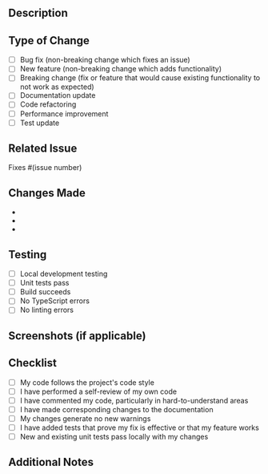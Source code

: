 ## Description

<!-- Provide a brief description of the changes in this PR -->

## Type of Change

<!-- Mark the relevant option with an "x" -->

- [ ] Bug fix (non-breaking change which fixes an issue)
- [ ] New feature (non-breaking change which adds functionality)
- [ ] Breaking change (fix or feature that would cause existing functionality to not work as expected)
- [ ] Documentation update
- [ ] Code refactoring
- [ ] Performance improvement
- [ ] Test update

## Related Issue

<!-- Link to the issue this PR addresses -->

Fixes #(issue number)

## Changes Made

<!-- List the specific changes made in this PR -->

-
-
-

## Testing

<!-- Describe the tests you ran to verify your changes -->

- [ ] Local development testing
- [ ] Unit tests pass
- [ ] Build succeeds
- [ ] No TypeScript errors
- [ ] No linting errors

## Screenshots (if applicable)

<!-- Add screenshots to demonstrate UI changes -->

## Checklist

<!-- Mark completed items with an "x" -->

- [ ] My code follows the project's code style
- [ ] I have performed a self-review of my own code
- [ ] I have commented my code, particularly in hard-to-understand areas
- [ ] I have made corresponding changes to the documentation
- [ ] My changes generate no new warnings
- [ ] I have added tests that prove my fix is effective or that my feature works
- [ ] New and existing unit tests pass locally with my changes

## Additional Notes

<!-- Add any additional information that reviewers should know -->
